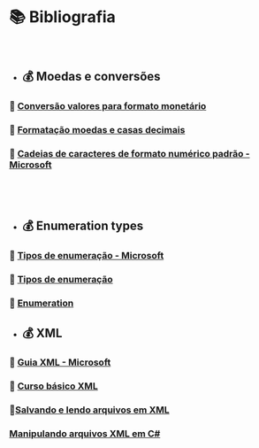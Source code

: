 ﻿# 📚 Bibliografia 


<br>


- ## 💰 Moedas e conversões
### 🔗 [Conversão valores para formato monetário](https://www.macoratti.net/17/11/c_curform1.htm)
### 🔗 [Formatação moedas e casas decimais](https://www.blogson.com.br/como-formatar-moeda-ou-casas-decimais-no-c-sharp-c/#:~:text=Uma%20forma%20bem%20simples%20de,moeda%20corrente%20configurada%20pelo%20usu%C3%A1rio)
### 🔗 [Cadeias de caracteres de formato numérico padrão - Microsoft](https://docs.microsoft.com/pt-br/dotnet/standard/base-types/standard-numeric-format-strings)
### 

<br>
<br>


- ## 💰 Enumeration types

### 🔗 [Tipos de enumeração - Microsoft ](https://docs.microsoft.com/pt-br/dotnet/csharp/language-reference/builtin-types/enum)
### 🔗 [Tipos de enumeração](https://www.tutorialsteacher.com/csharp/csharp-enum)
### 🔗 [Enumeration](https://www.geeksforgeeks.org/c-sharp-enumeration-or-enum/)
### 

- ## 💰 XML 

### 🔗 [Guia XML - Microsoft ](https://docs.microsoft.com/pt-br/dotnet/csharp/language-reference/xmldoc/recommended-tags)
### 🔗 [Curso básico XML](https://www.macoratti.net/12/09/xml_cur2.htm#:~:text=Para%20criar%20um%20novo%20arquivo,Markup%20Language%20(XML)%201.0.)
### 🔗[Salvando e lendo arquivos em XML](https://www.macoratti.net/14/11/c_xml1.htm)
### [Manipulando arquivos XML em C#](http://www.linhadecodigo.com.br/artigo/3449/manipulando-arquivos-xml-em-csharp.aspx)